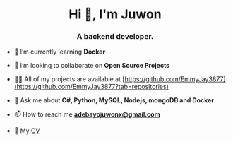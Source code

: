 <h1 align="center">Hi 👋, I'm Juwon</h1>
<h3 align="center">A backend developer.</h3>

- 🌱 I’m currently learning **Docker**

- 👯 I’m looking to collaborate on **Open Source Projects**

- 👨‍💻 All of my projects are available at [https://github.com/EmmyJay3877](https://github.com/EmmyJay3877?tab=repositories)

- 💬 Ask me about **C#, Python, MySQL, Nodejs, mongoDB and Docker**

- 📫 How to reach me **adebayojuwonx@gmail.com**

- 📄 My [CV](https://docs.google.com/document/d/1GHirUQx1dROQ-GPOMWCa3gXBKDffdK35WChMVve6iAo/edit?usp=sharing)
